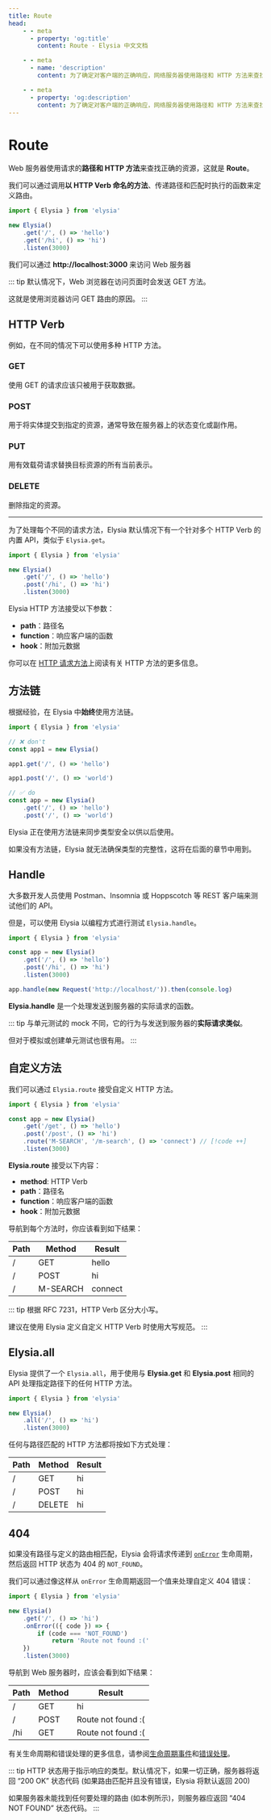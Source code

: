```yaml
---
title: Route
head:
    - - meta
      - property: 'og:title'
        content: Route - Elysia 中文文档

    - - meta
      - name: 'description'
        content: 为了确定对客户端的正确响应，网络服务器使用路径和 HTTP 方法来查找正确的资源。这个过程被称为 "路由"。我们可以通过调用以 HTTP Verb 命名的方法（如 `Elysia.get`、`Elysia.post`）来定义路由，并在匹配时传递路径和要执行的函数。

    - - meta
      - property: 'og:description'
        content: 为了确定对客户端的正确响应，网络服务器使用路径和 HTTP 方法来查找正确的资源。这个过程被称为 "路由"。我们可以通过调用以 HTTP Verb 命名的方法（如 `Elysia.get`、`Elysia.post`）来定义路由，并在匹配时传递路径和要执行的函数。
---
```


<script setup>
import Playground from '../../components/nearl/playground.vue'
import { Elysia } from 'elysia'

const demo1 = new Elysia()
    .get('/', () => 'hello')
    .get('/hi', () => 'hi')

const demo2 = new Elysia()
    .get('/', () => 'hello')
    .post('/hi', () => 'hi')

const demo3 = new Elysia()
    .get('/get', () => 'hello')
    .post('/post', () => 'hi')
    .route('M-SEARCH', '/m-search', () => 'connect') 

const demo4 = new Elysia()
    .get('/', () => 'hi')
    .post('/', () => 'hi')

const demo5 = new Elysia()
    .get('/', () => 'hello')
    .get('/hi', ({ error }) => error(404, 'Route not found :('))
</script>

# Route

Web 服务器使用请求的**路径和 HTTP 方法**来查找正确的资源，这就是 **Route**。

我们可以通过调用**以 HTTP Verb 命名的方法**、传递路径和匹配时执行的函数来定义路由。

```typescript twoslash
import { Elysia } from 'elysia'

new Elysia()
    .get('/', () => 'hello')
    .get('/hi', () => 'hi')
    .listen(3000)
```

我们可以通过 **http://localhost:3000** 来访问 Web 服务器

<Playground :elysia="demo1" />

::: tip
默认情况下，Web 浏览器在访问页面时会发送 GET 方法。

这就是使用浏览器访问 GET 路由的原因。
:::

## HTTP Verb

例如，在不同的情况下可以使用多种 HTTP 方法。

### GET

使用 GET 的请求应该只被用于获取数据。

### POST

用于将实体提交到指定的资源，通常导致在服务器上的状态变化或副作用。

### PUT

用有效载荷请求替换目标资源的所有当前表示。

### DELETE

删除指定的资源。

---

为了处理每个不同的请求方法，Elysia 默认情况下有一个针对多个 HTTP Verb 的内置 API，类似于 `Elysia.get`。

```typescript twoslash
import { Elysia } from 'elysia'

new Elysia()
    .get('/', () => 'hello')
    .post('/hi', () => 'hi')
    .listen(3000)
```

<Playground :elysia="demo2" />

Elysia HTTP 方法接受以下参数：

-   **path**：路径名
-   **function**：响应客户端的函数
-   **hook**：附加元数据

你可以在 [HTTP 请求方法](https://developer.mozilla.org/en-US/docs/Web/HTTP/Methods)上阅读有关 HTTP 方法的更多信息。

## 方法链

根据经验，在 Elysia 中**始终**使用方法链。

```typescript twoslash
import { Elysia } from 'elysia'

// ❌ don't
const app1 = new Elysia()

app1.get('/', () => 'hello')

app1.post('/', () => 'world')

// ✅ do
const app = new Elysia()
    .get('/', () => 'hello')
    .post('/', () => 'world')
```

Elysia 正在使用方法链来同步类型安全以供以后使用。

如果没有方法链，Elysia 就无法确保类型的完整性，这将在后面的章节中用到。

## Handle

大多数开发人员使用 Postman、Insomnia 或 Hoppscotch 等 REST 客户端来测试他们的 API。

但是，可以使用 Elysia 以编程方式进行测试 `Elysia.handle`。

```typescript twoslash
import { Elysia } from 'elysia'

const app = new Elysia()
    .get('/', () => 'hello')
    .post('/hi', () => 'hi')
    .listen(3000)

app.handle(new Request('http://localhost/')).then(console.log)
```
**Elysia.handle** 是一个处理发送到服务器的实际请求的函数。

::: tip
与单元测试的 mock 不同，它的行为与发送到服务器的**实际请求类似**。

但对于模拟或创建单元测试也很有用。
:::

## 自定义方法

我们可以通过 `Elysia.route` 接受自定义 HTTP 方法。

```typescript twoslash
import { Elysia } from 'elysia'

const app = new Elysia()
    .get('/get', () => 'hello')
    .post('/post', () => 'hi')
    .route('M-SEARCH', '/m-search', () => 'connect') // [!code ++]
    .listen(3000)
```

<Playground :elysia="demo3" />

**Elysia.route** 接受以下内容：

-   **method**: HTTP Verb
-   **path**：路径名
-   **function**：响应客户端的函数
-   **hook**：附加元数据

导航到每个方法时，你应该看到如下结果：

| Path | Method | Result |
| - | --- | --- |
| / | GET | hello |
| / | POST | hi |
| / | M-SEARCH | connect |

::: tip
根据 RFC 7231，HTTP Verb 区分大小写。

建议在使用 Elysia 定义自定义 HTTP Verb 时使用大写规范。
:::

## Elysia.all

Elysia 提供了一个 `Elysia.all`，用于使用与 **Elysia.get** 和 **Elysia.post** 相同的 API 处理指定路径下的任何 HTTP 方法。

```typescript twoslash
import { Elysia } from 'elysia'

new Elysia()
    .all('/', () => 'hi')
    .listen(3000)
```

<Playground :elysia="demo4" />

任何与路径匹配的 HTTP 方法都将按如下方式处理：

| Path | Method | Result |
| ---- | -------- | ------ |
| / | GET | hi |
| / | POST | hi |
| / | DELETE | hi |

## 404

如果没有路径与定义的路由相匹配，Elysia 会将请求传递到 [`onError`](/life-cycle/on-error) 生命周期，然后返回 HTTP 状态为 404 的 `NOT_FOUND`。

我们可以通过像这样从 `onError` 生命周期返回一个值来处理自定义 404 错误：

```typescript twoslash
import { Elysia } from 'elysia'

new Elysia()
    .get('/', () => 'hi')
    .onError(({ code }) => {
        if (code === 'NOT_FOUND')
            return 'Route not found :('
    })
    .listen(3000)
```

<Playground :elysia="demo5" />

导航到 Web 服务器时，应该会看到如下结果：

| Path | Method | Result              |
| ---- | ------ | ------------------- |
| /    | GET    | hi                  |
| /    | POST   | Route not found :\( |
| /hi  | GET    | Route not found :\( |

有关生命周期和错误处理的更多信息，请参阅[生命周期事件](/essential/life-cycle#events)和[错误处理](/life-cycle/on-error)。

::: tip
HTTP 状态用于指示响应的类型。默认情况下，如果一切正确，服务器将返回 “200 OK” 状态代码 (如果路由匹配并且没有错误，Elysia 将默认返回 200)

如果服务器未能找到任何要处理的路由 (如本例所示)，则服务器应返回 “404 NOT FOUND” 状态代码。
:::

